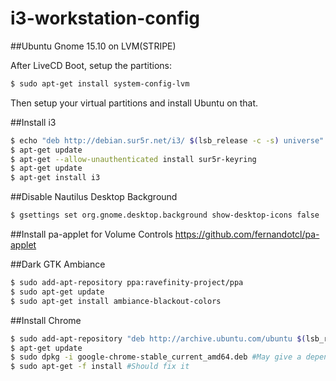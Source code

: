 # i3-workstation-config
##Ubuntu Gnome 15.10 on LVM(STRIPE)

After LiveCD Boot, setup the partitions:
```sh
$ sudo apt-get install system-config-lvm
```
Then setup your virtual partitions and install Ubuntu on that.

##Install i3
```sh
$ echo "deb http://debian.sur5r.net/i3/ $(lsb_release -c -s) universe" >> /etc/apt/sources.list
$ apt-get update
$ apt-get --allow-unauthenticated install sur5r-keyring
$ apt-get update
$ apt-get install i3
```

##Disable Nautilus Desktop Background
```sh
$ gsettings set org.gnome.desktop.background show-desktop-icons false
```

##Install pa-applet for Volume Controls
https://github.com/fernandotcl/pa-applet

##Dark GTK Ambiance
```sh
$ sudo add-apt-repository ppa:ravefinity-project/ppa
$ sudo apt-get update
$ sudo apt-get install ambiance-blackout-colors
```

##Install Chrome
```sh
$ sudo add-apt-repository "deb http://archive.ubuntu.com/ubuntu $(lsb_release -sc) universe"
$ apt-get update
$ sudo dpkg -i google-chrome-stable_current_amd64.deb #May give a dependency error
$ sudo apt-get -f install #Should fix it
```
